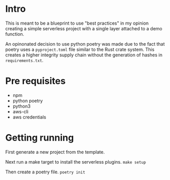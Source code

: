 # Intro
This is meant to be a blueprint to use "best practices" in my opinion creating a simple serverless project
with a single layer attached to a demo function.  

An opinonated decision to use python poetry was made due to the fact that poetry uses a `pyproject.toml` file
similar to the Rust crate system.  This creates a higher integrity supply chain without the generation of hashes in `requirements.txt`.

# Pre requisites
* npm
* python poetry
* python3
* aws-cli
* aws credentials

# Getting running
First generate a new project from the template.

Next run a make target to install the serverless plugins.
`make setup`

Then create a poetry file.
`poetry init`